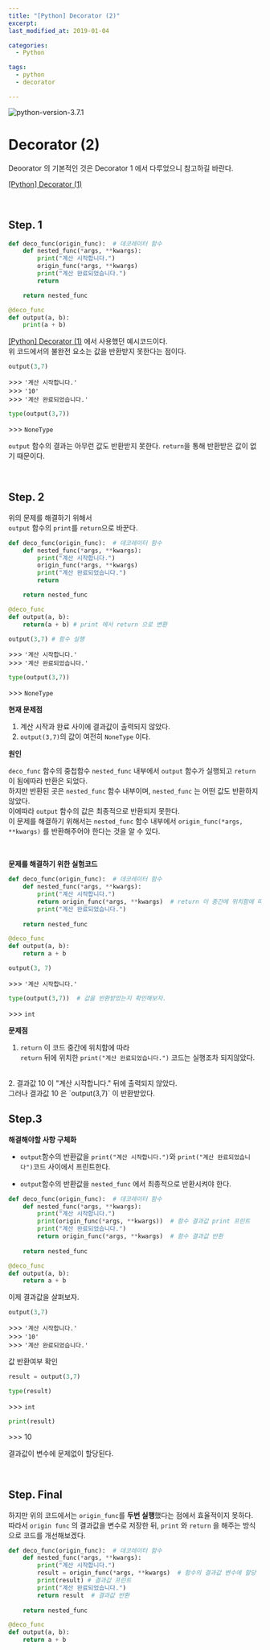 ```yaml
---
title: "[Python] Decorator (2)"
excerpt: 
last_modified_at: 2019-01-04

categories:
  - Python

tags:
  - python
  - decorator

---
```


![python-version-3.7.1](https://img.shields.io/badge/python-v3.7.1-blue.svg)

# Decorator (2)

Deoorator 의 기본적인 것은 Decorator 1 에서 다루었으니 참고하길 바란다.  

[[Python] Decorator (1)](https://devbruce.github.io/python/py-17-decorator/)

<br>

## Step. 1

```python
def deco_func(origin_func):  # 데코레이터 함수
    def nested_func(*args, **kwargs):
        print("계산 시작합니다.")
        origin_func(*args, **kwargs)
        print("계산 완료되었습니다.")
        return

    return nested_func

@deco_func
def output(a, b):
    print(a + b)
```

[[Python] Decorator (1)](https://devbruce.github.io/python/py-17-decorator/) 에서 사용했던 예시코드이다.  
위 코드에서의 불완전 요소는 값을 반환받지 못한다는 점이다.

```python
output(3,7)
```
\>\>\> `'계산 시작합니다.'`  
\>\>\> `'10'`  
\>\>\> `'계산 완료되었습니다.'`  

```python
type(output(3,7))
```
\>\>\> `NoneType`  

`output` 함수의 결과는 아무런 값도 반환받지 못한다. `return`을 통해 반환받은 값이 없기 때문이다.  

<br>

## Step. 2

위의 문제를 해결하기 위해서  
`output` 함수의  `print`를 `return`으로 바꾼다.

```python
def deco_func(origin_func):  # 데코레이터 함수
    def nested_func(*args, **kwargs):
        print("계산 시작합니다.")
        origin_func(*args, **kwargs)
        print("계산 완료되었습니다.")
        return

    return nested_func

@deco_func
def output(a, b):
    return(a + b) # print 에서 return 으로 변환
```

```python
output(3,7) # 함수 실행
```
\>\>\> `'계산 시작합니다.'`  
\>\>\> `'계산 완료되었습니다.'`  

```python
type(output(3,7))
```
\>\>\> `NoneType`  

**현재 문제점**  
 
1. 계산 시작과 완료 사이에 결과값이 출력되지 않았다.  
2. `output(3,7)`의 값이 여전히 `NoneType` 이다.  


**원인**  

`deco_func` 함수의 중첩함수 `nested_func` 내부에서 `output` 함수가 실행되고 `return` 이 됨에따라 반환은 되었다.  
하지만 반환된 곳은 `nested_func` 함수 내부이며, `nested_func` 는 어떤 값도 반환하지 않았다.  
이에따라 `output` 함수의 값은 최종적으로 반환되지 못한다.  
이 문제를 해결하기 위해서는 `nested_func` 함수 내부에서 `origin_func(*args, **kwargs)` 를 반환해주어야 한다는 것을 알 수 있다.

<br>

**문제를 해결하기 위한 실험코드**

```python
def deco_func(origin_func):  # 데코레이터 함수
    def nested_func(*args, **kwargs):
        print("계산 시작합니다.")
        return origin_func(*args, **kwargs)  # return 이 중간에 위치함에 따라 아래코드는 실행되지 못한다.
        print("계산 완료되었습니다.")
        
    return nested_func

@deco_func
def output(a, b):
    return a + b
```

```python
output(3, 7)
```
\>\>\> `'계산 시작합니다.'`  

```python
type(output(3,7))  # 값을 반환받았는지 확인해보자.
```
\>\>\> `int`  

**문제점**  

1. `return` 이 코드 중간에 위치함에 따라  
`return` 뒤에 위치한 `print("계산 완료되었습니다.")` 코드는 실행조차 되지않았다.
<br>
2. 결과값 10 이 "계산 시작합니다." 뒤에 출력되지 않았다.
<br>
그러나 결과값 10 은 `output(3,7)` 이 반환받았다.

<br>

## Step.3

**해결해야할 사항 구체화**  

- `output`함수의 반환값을 `print("계산 시작합니다.")`와 `print("계산 완료되었습니다")`코드 사이에서 프린트한다.  

- `output`함수의 반환값을 `nested_func` 에서 최종적으로 반환시켜야 한다.

```python
def deco_func(origin_func):  # 데코레이터 함수
    def nested_func(*args, **kwargs):
        print("계산 시작합니다.")
        print(origin_func(*args, **kwargs))  # 함수 결과값 print 프린트
        print("계산 완료되었습니다.")
        return origin_func(*args, **kwargs)  # 함수 결과값 반환
        
    return nested_func

@deco_func
def output(a, b):
    return a + b
```
이제 결과값을 살펴보자.

```python
output(3,7)
```
\>\>\> `'계산 시작합니다.'`  
\>\>\> `'10'`  
\>\>\> `'계산 완료되었습니다.'`  

값 반환여부 확인

```python
result = output(3,7)
```

```python
type(result)
```
\>\>\> `int`  

```python
print(result)
```
\>\>\> 10  

결과값이 변수에 문제없이 할당된다.

<br>

## Step. Final
 
하지만 위의 코드에서는 `origin_func`를 **두번 실행**했다는 점에서 효율적이지 못하다.  
따라서 `origin func` 의 결과값을 변수로 저장한 뒤, `print` 와 `return` 을 해주는 방식으로 코드를 개선해보겠다.

```python
def deco_func(origin_func):  # 데코레이터 함수
    def nested_func(*args, **kwargs):
        print("계산 시작합니다.")
        result = origin_func(*args, **kwargs)  # 함수의 결과값 변수에 할당
        print(result) # 결과값 프린트
        print("계산 완료되었습니다.")
        return result  # 결과값 반환
        
    return nested_func

@deco_func
def output(a, b):
    return a + b
```
